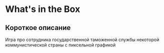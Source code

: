# What's in the Box
## Короткое описание
Игра про сотрудника государственной таможенной службы некоторой коммунистической страны с пиксельной графикой

## 
